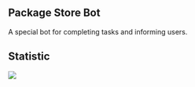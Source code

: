 ## Package Store Bot

A special bot for completing tasks and informing users.

## Statistic

![](https://github-readme-stats.vercel.app/api?username=pkgstore-bot&show_icons=true)
